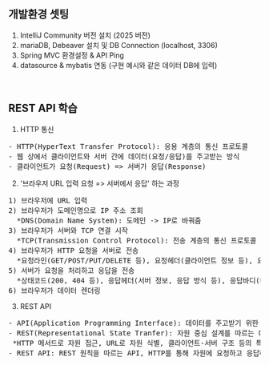 ## 개발환경 셋팅
1. IntelliJ Community 버전 설치 (2025 버전)
2. mariaDB, Debeaver 설치 및 DB Connection (localhost, 3306)
3. Spring MVC 환경설정 & API Ping
4. datasource & mybatis 연동 (구현 예시와 같은 데이터 DB에 입력)
<br>

## REST API 학습
1. HTTP 통신
<pre>
- HTTP(HyperText Transfer Protocol): 응용 계층의 통신 프로토콜
- 웹 상에서 클라이언트와 서버 간에 데이터(요청/응답)를 주고받는 방식
- 클라이언트가 요청(Request) => 서버가 응답(Response)
</pre>
2. '브라우저 URL 입력 요청 => 서버에서 응답' 하는 과정
<pre>
1) 브라우저에 URL 입력
2) 브라우저가 도메인명으로 IP 주소 조회
  *DNS(Domain Name System): 도메인 -> IP로 바꿔줌
3) 브라우저가 서버와 TCP 연결 시작
  *TCP(Transmission Control Protocol): 전송 계층의 통신 프로토콜
4) 브라우저가 HTTP 요청을 서버로 전송
  *요청라인(GET/POST/PUT/DELETE 등), 요청헤더(클라이언트 정보 등), 요청바디
5) 서버가 요청을 처리하고 응답을 전송
  *상태코드(200, 404 등), 응답헤더(서버 정보, 응답 방식 등), 응답바디(데이터)
6) 브라우저가 데이터 렌더링
</pre>
3. REST API
<pre>
- API(Application Programming Interface): 데이터를 주고받기 위한 규칙
- REST(Representational State Tranfer): 자원 중심 설계를 따르는 데이터 통신 방식
 *HTTP 메서드로 자원 접근, URL로 자원 식별, 클라이언트-서버 구조 등의 특징
- REST API: REST 원칙을 따르는 API, HTTP를 통해 자원에 요청하고 응답하는 방식
</pre>
